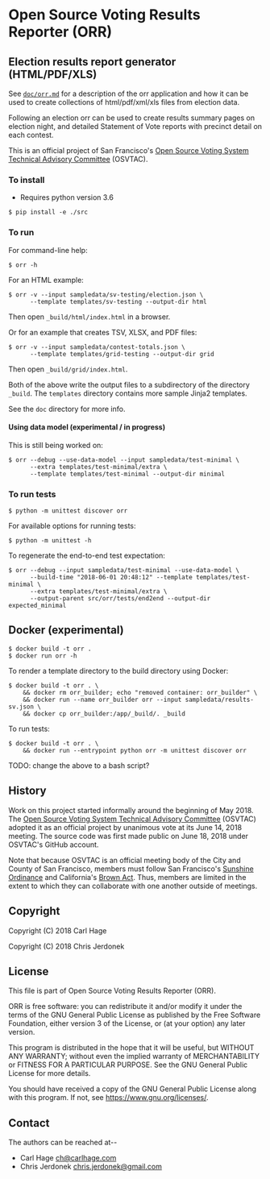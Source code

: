 # Open Source Voting Results Reporter (ORR)

## Election results report generator (HTML/PDF/XLS)

See [`doc/orr.md`](doc/orr.md) for a description of the orr application
and how it can be used to create collections of html/pdf/xml/xls
files from election data.

Following an election orr can be used to create results summary
pages on election night, and detailed Statement of Vote reports
with precinct detail on each contest.

This is an official project of San Francisco's [Open Source Voting System
Technical Advisory Committee][osvtac] (OSVTAC).


### To install

* Requires python version 3.6

```
$ pip install -e ./src
```


### To run

For command-line help:

```
$ orr -h
```

For an HTML example:

```
$ orr -v --input sampledata/sv-testing/election.json \
      --template templates/sv-testing --output-dir html
```

Then open `_build/html/index.html` in a browser.

Or for an example that creates TSV, XLSX, and PDF files:

```
$ orr -v --input sampledata/contest-totals.json \
      --template templates/grid-testing --output-dir grid
```

Then open `_build/grid/index.html`.

Both of the above write the output files to a subdirectory of the
directory `_build`.  The `templates` directory contains more sample
Jinja2 templates.

See the `doc` directory for more info.

#### Using data model (experimental / in progress)

This is still being worked on:

```
$ orr --debug --use-data-model --input sampledata/test-minimal \
      --extra templates/test-minimal/extra \
      --template templates/test-minimal --output-dir minimal
```


### To run tests

```
$ python -m unittest discover orr
```

For available options for running tests:

```
$ python -m unittest -h
```

To regenerate the end-to-end test expectation:

```
$ orr --debug --input sampledata/test-minimal --use-data-model \
      --build-time "2018-06-01 20:48:12" --template templates/test-minimal \
      --extra templates/test-minimal/extra \
      --output-parent src/orr/tests/end2end --output-dir expected_minimal
```


## Docker (experimental)

```
$ docker build -t orr .
$ docker run orr -h
```

To render a template directory to the build directory using Docker:

```
$ docker build -t orr . \
    && docker rm orr_builder; echo "removed container: orr_builder" \
    && docker run --name orr_builder orr --input sampledata/results-sv.json \
    && docker cp orr_builder:/app/_build/. _build
```

To run tests:

```
$ docker build -t orr . \
    && docker run --entrypoint python orr -m unittest discover orr
```


TODO: change the above to a bash script?

## History

Work on this project started informally around the beginning of May 2018.
The [Open Source Voting System Technical Advisory Committee][osvtac]
(OSVTAC) adopted it as an official project by unanimous vote at its
June 14, 2018 meeting.  The source code was first made public on June 18,
2018 under OSVTAC's GitHub account.

Note that because OSVTAC is an official meeting body of the City and
County of San Francisco, members must follow San Francisco's [Sunshine
Ordinance][sunshine-ordinance] and California's [Brown Act][brown-act].
Thus, members are limited in the extent to which they can collaborate
with one another outside of meetings.


## Copyright

Copyright (C) 2018  Carl Hage

Copyright (C) 2018  Chris Jerdonek


## License

This file is part of Open Source Voting Results Reporter (ORR).

ORR is free software: you can redistribute it and/or modify
it under the terms of the GNU General Public License as published by
the Free Software Foundation, either version 3 of the License, or
(at your option) any later version.

This program is distributed in the hope that it will be useful,
but WITHOUT ANY WARRANTY; without even the implied warranty of
MERCHANTABILITY or FITNESS FOR A PARTICULAR PURPOSE.  See the
GNU General Public License for more details.

You should have received a copy of the GNU General Public License
along with this program.  If not, see <https://www.gnu.org/licenses/>.


## Contact

The authors can be reached at--

* Carl Hage <ch@carlhage.com>
* Chris Jerdonek <chris.jerdonek@gmail.com>


[brown-act]: https://en.wikipedia.org/wiki/Brown_Act
[osvtac]: https://osvtac.github.io/
[sunshine-ordinance]: https://www.sfcityattorney.org/good-government/sunshine/sunshine-ordinance/
